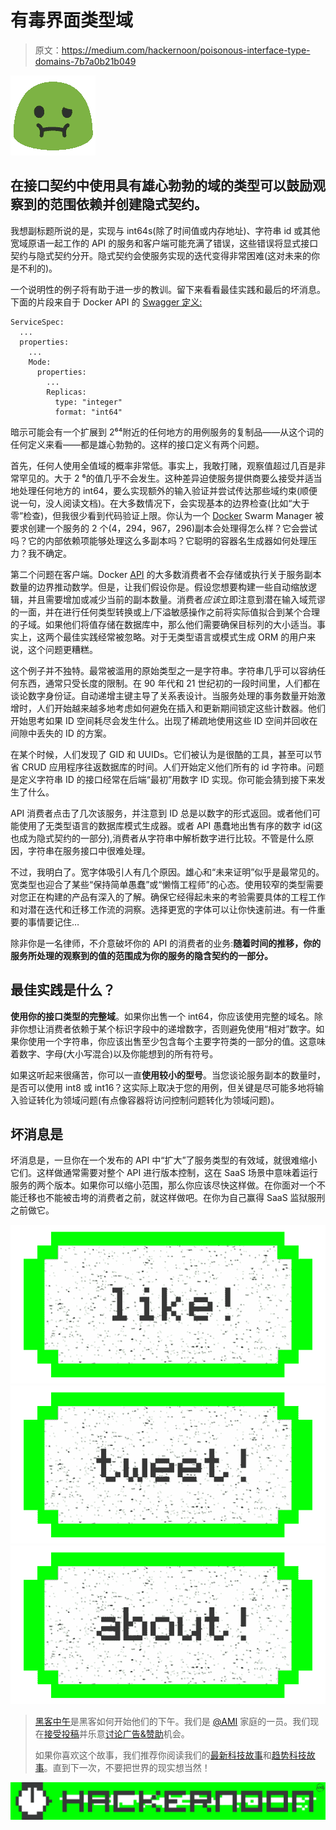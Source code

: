 # 有毒界面类型域

> 原文：<https://medium.com/hackernoon/poisonous-interface-type-domains-7b7a0b21b049>

![](img/c3a29211aabf5c12b071ea5628a5b923.png)

## 在接口契约中使用具有雄心勃勃的域的类型可以鼓励观察到的范围依赖并创建隐式契约。

我想副标题所说的是，实现与 int64s(除了时间值或内存地址)、字符串 id 或其他宽域原语一起工作的 API 的服务和客户端可能充满了错误，这些错误将显式接口契约与隐式契约分开。隐式契约会使服务实现的迭代变得非常困难(这对未来的你是不利的)。

一个说明性的例子将有助于进一步的教训。留下来看看最佳实践和最后的坏消息。下面的片段来自于 Docker API 的 [Swagger 定义:](https://github.com/docker/docker/blob/master/api/swagger.yaml#L2158-L2160)

```
ServiceSpec:
  ...
  properties:
    ...
    Mode:
      properties:
        ...
        Replicas:
          type: "integer"
          format: "int64"
```

暗示可能会有一个扩展到 2⁶⁴附近的任何地方的用例服务的复制品——从这个词的任何定义来看——都是雄心勃勃的。这样的接口定义有两个问题。

首先，任何人使用全值域的概率非常低。事实上，我敢打赌，观察值超过几百是非常罕见的。大于 2 ⁶的值几乎不会发生。这种差异迫使服务提供商要么接受并适当地处理任何地方的 int64，要么实现额外的输入验证并尝试传达那些域约束(顺便说一句，没人阅读文档)。在大多数情况下，会实现基本的边界检查(比如“大于零”检查)，但我很少看到代码验证上限。你认为一个 [Docker](https://hackernoon.com/tagged/docker) Swarm Manager 被要求创建一个服务的 2 个(4，294，967，296)副本会处理得怎么样？它会尝试吗？它的内部依赖项能够处理这么多副本吗？它聪明的容器名生成器如何处理压力？我不确定。

第二个问题在客户端。Docker [API](https://hackernoon.com/tagged/api) 的大多数消费者不会存储或执行关于服务副本数量的边界推动数学。但是，让我们假设你是。假设您想要构建一些自动缩放逻辑，并且需要增加或减少当前的副本数量。消费者*应该*立即注意到潜在输入域荒谬的一面，并在进行任何类型转换或上/下溢敏感操作之前将实际值拟合到某个合理的子域。如果他们将值存储在数据库中，那么他们需要确保目标列的大小适当。事实上，这两个最佳实践经常被忽略。对于无类型语言或模式生成 ORM 的用户来说，这个问题更糟糕。

这个例子并不独特。最常被滥用的原始类型之一是字符串。字符串几乎可以容纳任何东西，通常只受长度的限制。在 90 年代和 21 世纪初的一段时间里，人们都在谈论数字身份证。自动递增主键主导了关系表设计。当服务处理的事务数量开始激增时，人们开始越来越多地考虑如何避免在插入和更新期间锁定这些计数器。他们开始思考如果 ID 空间耗尽会发生什么。出现了稀疏地使用这些 ID 空间并回收在间隙中丢失的 ID 的方案。

在某个时候，人们发现了 GID 和 UUIDs。它们被认为是很酷的工具，甚至可以节省 CRUD 应用程序往返数据库的时间。人们开始定义他们所有的 id 字符串。问题是定义字符串 ID 的接口经常在后端“最初”用数字 ID 实现。你可能会猜到接下来发生了什么。

API 消费者点击了几次该服务，并注意到 ID 总是以数字的形式返回。或者他们可能使用了无类型语言的数据库模式生成器。或者 API 愚蠢地出售有序的数字 id(这也成为隐式契约的一部分),消费者从字符串中解析数字进行比较。不管是什么原因，字符串在服务接口中很难处理。

不过，我明白了。宽字体吸引人有几个原因。雄心和“未来证明”似乎是最常见的。宽类型也迎合了某些“保持简单愚蠢”或“懒惰工程师”的心态。使用较窄的类型需要对您正在构建的产品有深入的了解。确保它经得起未来的考验需要具体的工程工作和对潜在迭代和迁移工作流的洞察。选择更宽的字体可以让你快速前进。有一件重要的事情要记住…

除非你是一名律师，不介意破坏你的 API 的消费者的业务:**随着时间的推移，你的服务所处理的观察到的值的范围成为你的服务的隐含契约的一部分。**

## 最佳实践是什么？

**使用你的接口类型的完整域**。如果你出售一个 int64，你应该使用完整的域名。除非你想让消费者依赖于某个标识字段中的递增数字，否则避免使用“相对”数字。如果你使用一个字符串，你应该出售至少包含每个主要字符类的一部分的值。这意味着数字、字母(大小写混合)以及你能想到的所有符号。

如果这听起来很痛苦，你可以一直**使用较小的型号**。当您谈论服务副本的数量时，是否可以使用 int8 或 int16？这实际上取决于您的用例，但关键是尽可能多地将输入验证转化为领域问题(有点像容器将访问控制问题转化为领域问题)。

## 坏消息是

坏消息是，一旦你在一个发布的 API 中“扩大”了服务类型的有效域，就很难缩小它们。这样做通常需要对整个 API 进行版本控制，这在 SaaS 场景中意味着运行服务的两个版本。如果你可以缩小范围，那么你应该尽快这样做。在你面对一个不能迁移也不能被击垮的消费者之前，就这样做吧。在你为自己赢得 SaaS 监狱服刑之前做它。

[![](img/50ef4044ecd4e250b5d50f368b775d38.png)](http://bit.ly/HackernoonFB)[![](img/979d9a46439d5aebbdcdca574e21dc81.png)](https://goo.gl/k7XYbx)[![](img/2930ba6bd2c12218fdbbf7e02c8746ff.png)](https://goo.gl/4ofytp)

> [黑客中午](http://bit.ly/Hackernoon)是黑客如何开始他们的下午。我们是 [@AMI](http://bit.ly/atAMIatAMI) 家庭的一员。我们现在[接受投稿](http://bit.ly/hackernoonsubmission)并乐意[讨论广告&赞助](mailto:partners@amipublications.com)机会。
> 
> 如果你喜欢这个故事，我们推荐你阅读我们的[最新科技故事](http://bit.ly/hackernoonlatestt)和[趋势科技故事](https://hackernoon.com/trending)。直到下一次，不要把世界的现实想当然！

![](img/be0ca55ba73a573dce11effb2ee80d56.png)